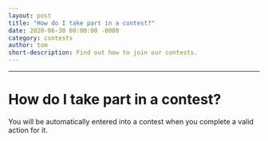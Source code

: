 ```yaml
---
layout: post
title: "How do I take part in a contest?"
date: 2020-06-30 00:00:00 -0000
category: contests
author: tom
short-description: Find out how to join our contests.
---
```


-----

# How do I take part in a contest?

You will be automatically entered into a contest when you complete a valid action for it.